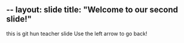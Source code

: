 --
layout: slide
title: "Welcome to our second slide!"
---
this is git hun teacher slide
Use the left arrow to go back!